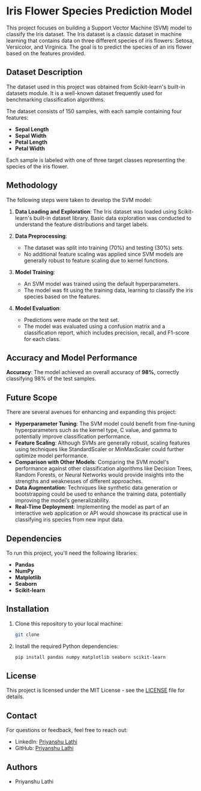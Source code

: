 # Iris Flower Species Prediction Model

This project focuses on building a Support Vector Machine (SVM) model to classify the Iris dataset. The Iris dataset is a classic dataset in machine learning that contains data on three different species of iris flowers: Setosa, Versicolor, and Virginica. The goal is to predict the species of an iris flower based on the features provided.

## Dataset Description

The dataset used in this project was obtained from Scikit-learn's built-in datasets module. It is a well-known dataset frequently used for benchmarking classification algorithms.

The dataset consists of 150 samples, with each sample containing four features:
- **Sepal Length**
- **Sepal Width**
- **Petal Length**
- **Petal Width**

Each sample is labeled with one of three target classes representing the species of the iris flower.

## Methodology

The following steps were taken to develop the SVM model:

1. **Data Loading and Exploration**: The Iris dataset was loaded using Scikit-learn's built-in dataset library. Basic data exploration was conducted to understand the feature distributions and target labels.

2. **Data Preprocessing**: 
   - The dataset was split into training (70%) and testing (30%) sets.
   - No additional feature scaling was applied since SVM models are generally robust to feature scaling due to kernel functions.

3. **Model Training**: 
   - An SVM model was trained using the default hyperparameters.
   - The model was fit using the training data, learning to classify the iris species based on the features.

4. **Model Evaluation**: 
   - Predictions were made on the test set.
   - The model was evaluated using a confusion matrix and a classification report, which includes precision, recall, and F1-score for each class.

## Accuracy and Model Performance

**Accuracy**: The model achieved an overall accuracy of **98%**, correctly classifying 98% of the test samples.

## Future Scope

There are several avenues for enhancing and expanding this project:

- **Hyperparameter Tuning**: The SVM model could benefit from fine-tuning hyperparameters such as the kernel type, C value, and gamma to potentially improve classification performance.
- **Feature Scaling**: Although SVMs are generally robust, scaling features using techniques like StandardScaler or MinMaxScaler could further optimize model performance.
- **Comparison with Other Models**: Comparing the SVM model's performance against other classification algorithms like Decision Trees, Random Forests, or Neural Networks would provide insights into the strengths and weaknesses of different approaches.
- **Data Augmentation**: Techniques like synthetic data generation or bootstrapping could be used to enhance the training data, potentially improving the model’s generalizability.
- **Real-Time Deployment**: Implementing the model as part of an interactive web application or API would showcase its practical use in classifying iris species from new input data.

## Dependencies

To run this project, you'll need the following libraries:

- **Pandas**
- **NumPy**
- **Matplotlib**
- **Seaborn**
- **Scikit-learn**

## Installation

1. Clone this repository to your local machine:

    ```bash
    git clone 
    ```

2. Install the required Python dependencies:

    ```bash
    pip install pandas numpy matplotlib seaborn scikit-learn
    ```

## License
This project is licensed under the MIT License - see the [LICENSE](https://github.com/PriyanshuLathi/Iris-Flower-Species-Prediction-Model/blob/main/LICENSE) file for details.

## Contact

For questions or feedback, feel free to reach out:

- LinkedIn: [Priyanshu Lathi](https://www.linkedin.com/in/priyanshu-lathi)
- GitHub: [Priyanshu Lathi](https://github.com/PriyanshuLathi)

## Authors
- Priyanshu Lathi